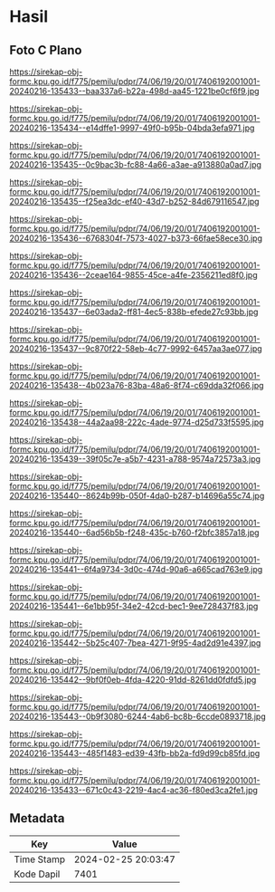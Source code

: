 # Hasil

## Foto C Plano

https://sirekap-obj-formc.kpu.go.id/f775/pemilu/pdpr/74/06/19/20/01/7406192001001-20240216-135433--baa337a6-b22a-498d-aa45-1221be0cf6f9.jpg

https://sirekap-obj-formc.kpu.go.id/f775/pemilu/pdpr/74/06/19/20/01/7406192001001-20240216-135434--e14dffe1-9997-49f0-b95b-04bda3efa971.jpg

https://sirekap-obj-formc.kpu.go.id/f775/pemilu/pdpr/74/06/19/20/01/7406192001001-20240216-135435--0c9bac3b-fc88-4a66-a3ae-a913880a0ad7.jpg

https://sirekap-obj-formc.kpu.go.id/f775/pemilu/pdpr/74/06/19/20/01/7406192001001-20240216-135435--f25ea3dc-ef40-43d7-b252-84d679116547.jpg

https://sirekap-obj-formc.kpu.go.id/f775/pemilu/pdpr/74/06/19/20/01/7406192001001-20240216-135436--6768304f-7573-4027-b373-66fae58ece30.jpg

https://sirekap-obj-formc.kpu.go.id/f775/pemilu/pdpr/74/06/19/20/01/7406192001001-20240216-135436--2ceae164-9855-45ce-a4fe-2356211ed8f0.jpg

https://sirekap-obj-formc.kpu.go.id/f775/pemilu/pdpr/74/06/19/20/01/7406192001001-20240216-135437--6e03ada2-ff81-4ec5-838b-efede27c93bb.jpg

https://sirekap-obj-formc.kpu.go.id/f775/pemilu/pdpr/74/06/19/20/01/7406192001001-20240216-135437--9c870f22-58eb-4c77-9992-6457aa3ae077.jpg

https://sirekap-obj-formc.kpu.go.id/f775/pemilu/pdpr/74/06/19/20/01/7406192001001-20240216-135438--4b023a76-83ba-48a6-8f74-c69dda32f066.jpg

https://sirekap-obj-formc.kpu.go.id/f775/pemilu/pdpr/74/06/19/20/01/7406192001001-20240216-135438--44a2aa98-222c-4ade-9774-d25d733f5595.jpg

https://sirekap-obj-formc.kpu.go.id/f775/pemilu/pdpr/74/06/19/20/01/7406192001001-20240216-135439--39f05c7e-a5b7-4231-a788-9574a72573a3.jpg

https://sirekap-obj-formc.kpu.go.id/f775/pemilu/pdpr/74/06/19/20/01/7406192001001-20240216-135440--8624b99b-050f-4da0-b287-b14696a55c74.jpg

https://sirekap-obj-formc.kpu.go.id/f775/pemilu/pdpr/74/06/19/20/01/7406192001001-20240216-135440--6ad56b5b-f248-435c-b760-f2bfc3857a18.jpg

https://sirekap-obj-formc.kpu.go.id/f775/pemilu/pdpr/74/06/19/20/01/7406192001001-20240216-135441--6f4a9734-3d0c-474d-90a6-a665cad763e9.jpg

https://sirekap-obj-formc.kpu.go.id/f775/pemilu/pdpr/74/06/19/20/01/7406192001001-20240216-135441--6e1bb95f-34e2-42cd-bec1-9ee728437f83.jpg

https://sirekap-obj-formc.kpu.go.id/f775/pemilu/pdpr/74/06/19/20/01/7406192001001-20240216-135442--5b25c407-7bea-4271-9f95-4ad2d91e4397.jpg

https://sirekap-obj-formc.kpu.go.id/f775/pemilu/pdpr/74/06/19/20/01/7406192001001-20240216-135442--9bf0f0eb-4fda-4220-91dd-8261dd0fdfd5.jpg

https://sirekap-obj-formc.kpu.go.id/f775/pemilu/pdpr/74/06/19/20/01/7406192001001-20240216-135443--0b9f3080-6244-4ab6-bc8b-6ccde0893718.jpg

https://sirekap-obj-formc.kpu.go.id/f775/pemilu/pdpr/74/06/19/20/01/7406192001001-20240216-135443--485f1483-ed39-43fb-bb2a-fd9d99cb85fd.jpg

https://sirekap-obj-formc.kpu.go.id/f775/pemilu/pdpr/74/06/19/20/01/7406192001001-20240216-135433--671c0c43-2219-4ac4-ac36-f80ed3ca2fe1.jpg


## Metadata

| Key        | Value               |
| ---------- | ------------------- |
| Time Stamp | 2024-02-25 20:03:47 |
| Kode Dapil | 7401                |



